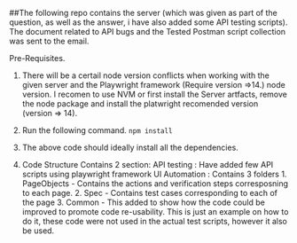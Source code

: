 ##The following repo contains the server (which was given as part of the question, as well as the answer, i have also added some API testing scripts). The document related to API bugs and the Tested Postman script collection was sent to the email. 

Pre-Requisites. 
1. There will be a certail node version conflicts when working with the given server and the Playwright framework (Require version =>14.) node version. I recomen to use NVM or first install the Server artfacts, remove the node package and install the platwright recomended version (version => 14). 

2. Run the following command.
    `npm install`
3. The above code should ideally install all the dependencies.
4. Code Structure
    Contains 2 section: API testing : Have added few API scripts using playwright framework
                        UI Automation : Contains 3 folders
                                          1. PageObjects - Contains the actions and verification steps corresposning to each page.
                                          2. Spec - Contains test cases corresponding to each of the page
                                          3. Common - This added to show how the code could be improved to promote code re-usability. This is just an example on how to do it, these code were not used in the actual test scripts, however it also be used.
